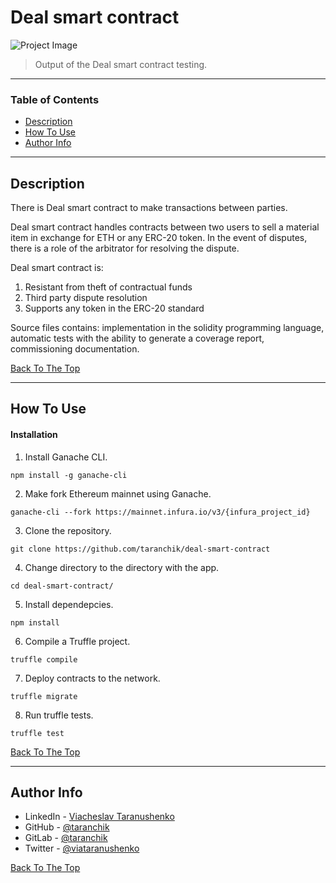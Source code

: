 # Deal smart contract

![Project Image](https://i.ibb.co/r0DmPV1/image.png)

> Output of the Deal smart contract testing.

---

### Table of Contents

- [Description](#description)
- [How To Use](#how-to-use)
- [Author Info](#author-info)

---

## Description

There is Deal smart contract to make transactions between parties.

Deal smart contract handles contracts between two users to sell a material item in exchange for ETH or any ERC-20 token. In the event of disputes, there is a role of the arbitrator for resolving the dispute.

Deal smart contract is:
1) Resistant from theft of contractual funds
2) Third party dispute resolution
3) Supports any token in the ERC-20 standard

Source files contains: implementation in the solidity programming language, automatic tests with the ability to generate a coverage report, commissioning documentation.


[Back To The Top](#deal-smart-contract)

---

## How To Use

#### Installation

1. Install Ganache CLI.

```
npm install -g ganache-cli
```

2. Make fork Ethereum mainnet using Ganache.

```
ganache-cli --fork https://mainnet.infura.io/v3/{infura_project_id}
```

3. Clone the repository.

```
git clone https://github.com/taranchik/deal-smart-contract
```

4. Change directory to the directory with the app.

```
cd deal-smart-contract/
```

5. Install dependepcies.

```
npm install
```

6. Compile a Truffle project.

```
truffle compile
```

7. Deploy contracts to the network.

```
truffle migrate
```

8. Run truffle tests.

```
truffle test
```

[Back To The Top](#deal-smart-contract)

---

## Author Info

- LinkedIn - [Viacheslav Taranushenko](https://www.linkedin.com/in/viacheslav-taranushenko-727466187/)
- GitHub - [@taranchik](https://github.com/taranchik)
- GitLab - [@taranchik](https://gitlab.com/taranchik)
- Twitter - [@viataranushenko](https://twitter.com/viataranushenko)

[Back To The Top](#deal-smart-contract)
